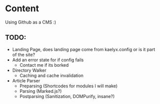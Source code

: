 # Content

Using Github as a CMS :)

## TODO:
* Landing Page, does landing page come from kaelyx.config or is it part of the site?
* Add an error state for if config fails
    * Contact me if its borked 
* Directory Walker
    *  Caching and cache invalidation
* Article Parser
    *  Preparsing (Shortcodes for modules I will make)
    *  Parsing (Marked.js?)
    *  Postparsing (Sanitization, DOMPurify, insane?)
